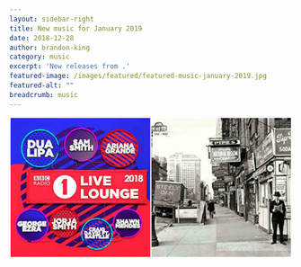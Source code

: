 ```yaml
---
layout: sidebar-right
title: New music for January 2019
date: 2018-12-28
author: brandon-king
category: music
excerpt: 'New releases from .'
featured-image: /images/featured/featured-music-january-2019.jpg
featured-alt: ""
breadcrumb: music
---
```


![](/images/featured/featured-music-january-2019.jpg)
